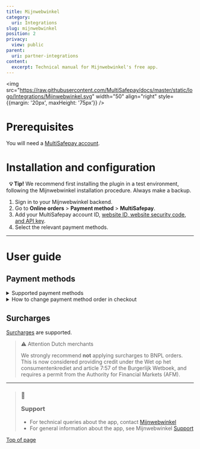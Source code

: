 ```yaml
---
title: Mijnwebwinkel
category:
  uri: Integrations
slug: mijnwebwinkel
position: 2
privacy:
  view: public
parent:
  uri: partner-integrations
content:
  excerpt: Technical manual for Mijnwebwinkel's free app.
---
```

<img src="https://raw.githubusercontent.com/MultiSafepay/docs/master/static/logo/Integrations/Mijnwebwinkel.svg" width="50" align="right" style={{margin: '20px', maxHeight: '75px'}} />

# Prerequisites

You will need a [MultiSafepay account](/docs/getting-started-guide/).

# Installation and configuration

  **💡 Tip!** We recommend first installing the plugin in a test environment, following the Mijnwebwinkel installation procedure. Always make a backup.

1. Sign in to your Mijnwebwinkel <Glossary>backend</Glossary>.
2. Go to **Online orders** > **Payment method** > **MultiSafepay**.
3. Add your MultiSafepay account ID, [website ID, website security code, and API key](/docs/sites#site-id-api-key-and-security-code).
4. Select the relevant payment methods.

***

# User guide

## Payment methods

<details id="supported-payment-methods">
  <summary>Supported payment methods</summary>

  <br />

  * Cards: [Mastercard](/docs/card-payments/) and [Visa](/docs/card-payments/)
  * <Glossary>BNPL</Glossary>: [Klarna](/docs/klarna/)
  * Wallets: [PayPal](/docs/paypal/)
  * Banking methods:
    * [Bancontact](/docs/bancontact/)
    * [Bank transfer](/docs/bank-transfer/)
    * [Giropay](/docs/giropay/)
    * [iDEAL](/docs/ideal/)
    * [Maestro](/docs/card-payments/)
    * [Direct debit](/docs/direct-debit/)
    * [Sofort](/docs/sofort/)
  * Prepaid cards:
    * <a href="https://www.babycadeaubon.nl" target="_blank">Baby Cadeaubon</a> <i class="fa fa-external-link" style={{fontSize:'12px',color:'#8b929e'}} />
    * Beauty & Wellness
    * <a href="https://www.cadeaubon.nl/cadeaubonnen/nederlandse-boekenbon" target="_blank">Boekenbon</a> <i class="fa fa-external-link" style={{fontSize:'12px',color:'#8b929e'}} />
    * <a href="https://www.fashioncheque.com/nl" target="_blank">Fashion Cheque</a> <i class="fa fa-external-link" style={{fontSize:'12px',color:'#8b929e'}} />
    * <a href="https://www.fashion-giftcard.nl" target="_blank">Fashion gift card</a> <i class="fa fa-external-link" style={{fontSize:'12px',color:'#8b929e'}} />
    * Fietsenbon
    * <a href="https://www.gezondheidsbon.nl/mhome" target="_blank">Gezondheidsbon</a> <i class="fa fa-external-link" style={{fontSize:'12px',color:'#8b929e'}} />
    * <a href="https://www.good4fun.nl" target="_blank">Good4fun</a> <i class="fa fa-external-link" style={{fontSize:'12px',color:'#8b929e'}} />
    * <a href="https://www.nationale-tuinbon.nl" target="_blank">Nationale tuinbon</a> <i class="fa fa-external-link" style={{fontSize:'12px',color:'#8b929e'}} />
    * <a href="https://www.parfumcadeaukaart.nl" target="_blank">Parfumcadeaukaart</a> <i class="fa fa-external-link" style={{fontSize:'12px',color:'#8b929e'}} />
    * <a href="https://www.podiumcadeaukaart.nl" target="_blank">Podium</a> <i class="fa fa-external-link" style={{fontSize:'12px',color:'#8b929e'}} />
    * <a href="https://www.sportenfitcadeau.nl" target="_blank">Sport en Fit</a> <i class="fa fa-external-link" style={{fontSize:'12px',color:'#8b929e'}} />
    * <a href="https://www.vvvcadeaukaarten.nl" target="_blank">VVV gift card</a> <i class="fa fa-external-link" style={{fontSize:'12px',color:'#8b929e'}} />
    * <a href="https://www.webshopgiftcard.nl" target="_blank">Webshop gift card</a> <i class="fa fa-external-link" style={{fontSize:'12px',color:'#8b929e'}} />
    * <a href="https://www.wellnessgiftcard.nl" target="_blank">Wellness gift card</a> <i class="fa fa-external-link" style={{fontSize:'12px',color:'#8b929e'}} />
    * Wijncadeau
    * <a href="https://www.winkelcheque.nl" target="_blank">Winkelcheque</a> <i class="fa fa-external-link" style={{fontSize:'12px',color:'#8b929e'}} />
    * <a href="https://www.yourgift.nl" target="_blank">Yourgift</a> <i class="fa fa-external-link" style={{fontSize:'12px',color:'#8b929e'}} />
</details>

<details id="how-to-change-payment-method-order-in-checkout">
  <summary>How to change payment method order in checkout</summary>

  <br />

  To change the order of payment methods in your checkout, follow these steps:

  1. Go to Mijnwebwinkel - <a href="https://www.mijnwebwinkel.nl/beheer/payment/sorting" target="_blank">Sorting</a> <i class="fa fa-external-link" style={{fontSize:'12px',color:'#8b929e'}} />.
  2. Select **Sort manually, defined below**.
  3. Drag and drop the active payment methods to change the order.
</details>

## Surcharges

[Surcharges](/docs/surcharges/) are supported.

> ⚠️ Attention Dutch merchants
>
> We strongly recommend **not** applying surcharges to <Glossary>BNPL</Glossary> orders. This is now considered providing credit under the Wet op het consumentenkrediet and article 7:57 of the Burgerlijk Wetboek, and requires a permit from the Authority for Financial Markets (AFM).

***

<blockquote class="callout callout_info">
<h3 class="callout-heading false">
        <span class="callout-icon">💬</span>
        <p>Support</p>
    </h3>
   <ul>
    <li>For technical queries about the app, contact <a href="https://www.mijnwebwinkel.nl/contact ">Mijnwebwinkel</a></li>
    <li>For general information about the app, see Mijnwebwinkel  <a href="https://www.mijnwebwinkel.nl/support-resources ">Support</a></li>
  </ul>  
</blockquote>

[Top of page](#)
